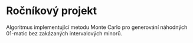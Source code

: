 # Ročníkový projekt
Algoritmus implementující metodu Monte Carlo pro generování náhodných 01-matic bez zakázaných intervalových minorů.
